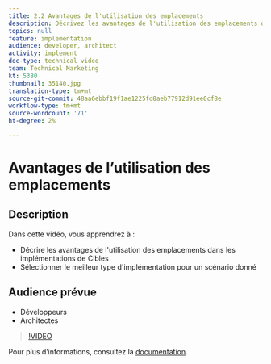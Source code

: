 ```yaml
---
title: 2.2 Avantages de l'utilisation des emplacements
description: Décrivez les avantages de l'utilisation des emplacements dans les implémentations de Cible, sélectionnez le meilleur type d'implémentation pour un scénario donné.
topics: null
feature: implementation
audience: developer, architect
activity: implement
doc-type: technical video
team: Technical Marketing
kt: 5380
thumbnail: 35140.jpg
translation-type: tm+mt
source-git-commit: 48aa6ebbf19f1ae1225fd8aeb77912d91ee0cf8e
workflow-type: tm+mt
source-wordcount: '71'
ht-degree: 2%

---
```



# Avantages de l’utilisation des emplacements

## Description

Dans cette vidéo, vous apprendrez à :

* Décrire les avantages de l&#39;utilisation des emplacements dans les implémentations de Cibles
* Sélectionner le meilleur type d&#39;implémentation pour un scénario donné

## Audience prévue

* Développeurs
* Architectes

>[!VIDEO](https://video.tv.adobe.com/v/35140/?quality=12)

Pour plus d’informations, consultez la [documentation](https://docs.adobe.com/content/help/en/target/using/implement-target/implementing-target.html).
